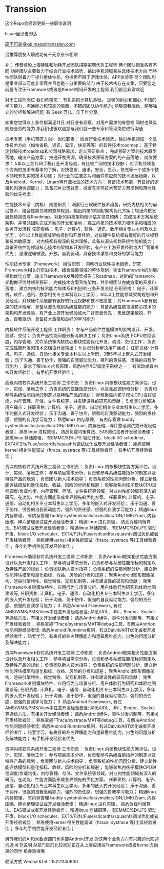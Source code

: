 # Transsion
这个Repo会经常更新一些职位说明

Issue里点击即达

简历可直投kai.mao@transsion.com

另推荐朋友入职成功有千元京东卡相赠

补：
传音控股上海特性和功耗开发团队招期招聘优秀工程师
两个团队侧重各有不同
功耗团队主要致力于结合行业技术趋势，输出手机领域某些具体技术方向
而特性团队则着力于提升整体性能，包括但不限于游戏体验、APP体验等
两个团队均是事业部认可度非常高并且也是十分重要的部门
由于技术栈存在交集，只要您之前是专注于Framework或者是Kernel领域开发的工程师
我们都会非常欢迎

对于工程师岗位
我们希望您：
有扎实的计算机基础， 足够的耐心和细心;
不错的学习能力、沟通能力和较高的情商，不错的团队协作能力;
能够自我驱动，能够独立的分析和解决问题;
有 Geek 范儿，乐于作分享。

如果您觉得以上条件都满足并且
对行业有洞察，对用户需求的有思考
同时也兼具规划业务的能力
那我们也很欢迎您与我们就一些专家和管理岗位进行沟通

技术专家（手机预研方向）
岗位职责：
结合行业技术趋势，输出手机领域一个具体技术方向（如快省稳，通讯，显示，快充等等）的软件技术roadmap；
基于特定领域技术roadmap和公司战略需求，定义预研重点；
完成预研方案的技术原型落地，输出产品方案；
拉通开发资源，确保技术预研方案的的产品落地；
岗位要求：
5年以上芯片和手机行业开发经验，有比较广阔的技术视野；
对手机领域各个方向的技术有基本的了解，对快稳省，通讯，安全，显示，快充等一个或多个技术领域有扎实的技术功底；
对行业的主要芯片和器件供应商的技术发展趋势，以及Android，Kernel，Linaro等开源社区的技术方向；
具备技术热情，有良好的逻辑和沟通协调能力；
具备芯片公司背景，或者有实际技术预研方案规划和落地经验的优先考虑；

性能技术专家（内核）
岗位职责：
洞察行业软硬件技术趋势，研究内核相关的前沿技术，结合性能领域的整体规划，输出内核的功能/架构优化方案；输出内核发展趋势报告与Roadmap，对新的内核架构做评估并领导预研；
完成技术方案系统架构，并带领团队完成方案的开发和落地；
建立内核的技术能力培体系和相应的业务开发流程
任职资格：
电子，计算机，软件，通讯，数学相关专业本科及以上学历；
8年以上性能领域架构规划和开发经验，对软硬件系统都有很好的行业视野和技术敏感度；
对内核都有很深的技术理解，具备从源头规划系统性能的能力；
具备系统性能领域核心技术的架构和开发经验，有产业上游开发经验或大厂背景者优先；
思维逻辑敏锐，开放，自我驱动，具备技术激情和良好的学习能力

性能技术专家（Framework）
岗位职责：
洞察行业软件技术趋势，研究Framework相关的前沿技术，结合性能领域的整体规划，输出Framework的功能/架构优化方案；输出Framework发展趋势报告与Roadmap，对新的Framework架构做评估并领导预研；
完成技术方案系统架构，并带领团队完成方案的开发和落地；
建立内核的技术能力培体系和相应的业务开发流程
任职资格：
电子，计算机，软件，通讯，数学相关专业本科及以上学历；
8年以上性能领域架构规划和开发经验，对软硬件系统都有很好的行业视野和技术敏感度；
对Framework都有很深的技术理解，具备从源头规划系统性能的能力；
具备系统性能领域核心技术的架构和开发经验，有产业上游开发经验或大厂背景者优先；
思维逻辑敏锐，开放，自我驱动，具备技术激情和良好的学习能力

内核软件系统开发工程师
工作职责：
参与产品软件性能模块的架构设计、开发、测试、交付；
负责产品性能问题分析与解决工作；
负责Linux系统下CPU进程调度，内存管理、文件系统等内核核心模块性能优化开发、调试、交付工作；
负责完成性能开发的技术文档设计及输出；
5.负责分析解决用户痛点；
任职资格:
计算机、电子、通信、自动化相关专业本科生以上学历，3至5年以上嵌入式开发经验；
乐于沟通、善于协作，很强的自我驱动能力，强烈的责任感、很强的自我学习能力；
要求了解linux 内核原理，熟悉内存/IO/调度子系统之一；
有驱动或者内核开发经验佳；
有手机开发经验佳；

高级内核软件系统开发工程师
工作职责：
负责Linux 内核模块性能方案评估，设计、实现、落地工作；
负责系统的性能瓶颈分析、以及竞品调研和分析；
负责和参与系统性能指标的制定以及特性产品的规划；
能够聚焦内核子模块CPU进程调度，内存管理、存储、文件系统等，并有建设性的研究和贡献；
5.负责分析解决用户痛点；
任职资格:
计算机、电子、通信、自动化相关专业本科生以上学历，多年的嵌入式开发经验；
乐于沟通、善于协作，很强的自我驱动能力，强烈的责任感、很强的自我学习能力；
熟悉linux 内存原理， 有内存管理 buddy system/kmalloc/vmalloc/ION/LMK/Zram, 内存压缩、碎片整理调试或开发经验者佳；
熟悉linux 进程原理， 熟悉负载均衡算法、EAS调试或者开发经验者佳；
熟悉linux 存储原理， 有EMMC/SD/UFS 驱动开发、block I/O scheduler、EXT4/F2fs/Fuse/sdcardfs/squashfs调试优化或者开发经验者佳；
熟练使用kernel 相关性能调试（ftrace, systrace 等)工具经验者佳；
有手机开发经验者佳；

资深内核软件系统开发工程师
工作职责：
负责Linux 内核模块性能方案评估，设计、实现、落地工作；
参与项目需求分析，负责和参与系统性能指标的制定以及特性产品的规划；
负责团队新人技术指导；
负责系统的性能问题分析、建立新性能评估模型和量化指标、收益、风险的分析和规避；
能够聚焦内核子模块CPU进程调度/负载均衡，内存管理、存储、文件系统等领域，对业内性能领域有深入的研究，在功能、性能方面能形成业界领先的优化方案。
任职资格:
计算机、电子、通信、自动化相关专业本科生以上学历，多年的嵌入式开发经验；
乐于沟通、善于协作，很强的自我驱动能力，强烈的责任感、很强的自我学习能力；
精通linux 内存原理， 有内存管理 buddy system/kmalloc/vmalloc/ION/LMK/Zram, 内存压缩、碎片整理调试或开发经验者佳；
精通linux 进程原理， 熟悉负载均衡算法、EAS调试或者开发经验者佳；
精通linux 存储原理， 有EMMC/SD/UFS 驱动开发、block I/O scheduler、EXT4/F2fs/Fuse/sdcardfs/squashfs调试优化或者开发经验者佳；
熟练使用kernel 相关性能调试（ftrace, systrace 等)工具经验者佳；
多年的手机性能开发经验者佳；

Framework助理软件系统开发工程师
工作职责：
负责Android框架相关性能方案设计以及开发相关工作；
参与项目需求分析，负责和参与系统性能指标的制定以及特性产品的规划；
负责团队新人技术指导；
负责系统的性能问题分析、建立新性能评估模型和量化指标、收益、风险的分析和规避；
聚焦Android图形图像架构、渲染引擎特性、视觉特性、交互机制等，并有建设性的研究和贡献；
聚焦Framework关键模块特性、应用行为与场景分析、用户体验行为研究和体验地图建设等;
任职资格:
计算机、电子、通信、自动化相关专业本科生以上学历，多年的嵌入式开发经验；
乐于沟通、善于协作，很强的自我驱动能力，强烈的责任感、很强的自我学习能力；
3 .熟悉Andriod Framework, 有过AMS/WMS/PMS/View中任意开发经验者佳;
熟悉AIDL、JNI、Binder、Socket等通信方法，有相关开发经验者佳；
熟悉Android组件、事件分发机制等，有相关开发经验者佳；
熟练掌握FTrace/systrace/MAT等debug工具，有解决Andriod性能问题经验者佳;
熟悉Android Runntime机制，有过Dalvik/ART优化或者开发经验者佳；
热爱学习，有良好的业务理解能力和逻辑思维能力，出色的问题分析及解决能力；

资深Framework软件系统开发工程师
工作职责：
负责Android框架相关性能方案设计以及开发相关工作；
参与项目需求分析，负责和参与系统性能指标的制定以及特性产品的规划；
负责团队新人技术指导；
负责系统的性能问题分析、建立新性能评估模型和量化指标、收益、风险的分析和规避；
聚焦Android图形图像架构、渲染引擎特性、视觉特性、交互机制等，并有建设性的研究和贡献；
聚焦Framework关键模块特性、应用行为与场景分析、用户体验行为研究和体验地图建设等;
任职资格:
计算机、电子、通信、自动化相关专业本科生以上学历，多年的嵌入式开发经验；
乐于沟通、善于协作，很强的自我驱动能力，强烈的责任感、很强的自我学习能力；
3 .熟悉Andriod Framework, 有过AMS/WMS/PMS/View中任意开发经验者佳;
熟悉AIDL、JNI、Binder、Socket等通信方法，有相关开发经验者佳；
熟悉Android组件、事件分发机制等，有相关开发经验者佳；
熟练掌握FTrace/systrace/MAT等debug工具，有解决Andriod性能问题经验者佳;
熟悉Android Runntime机制，有过Dalvik/ART优化或者开发经验者佳；
热爱学习，有良好的业务理解能力和逻辑思维能力，出色的问题分析及解决能力；
有手机开发经验者优先

资深内核软件系统开发工程师
工作职责：
负责Linux 内核模块性能方案评估，设计、实现、落地工作；
参与项目需求分析，负责和参与系统性能指标的制定以及特性产品的规划；
负责团队新人技术指导；
负责系统的性能问题分析、建立新性能评估模型和量化指标、收益、风险的分析和规避；
能够聚焦内核子模块CPU进程调度/负载均衡，内存管理、存储、文件系统等领域，对业内性能领域有深入的研究，在功能、性能方面能形成业界领先的优化方案。
任职资格:
计算机、电子、通信、自动化相关专业本科生以上学历，多年的嵌入式开发经验；
乐于沟通、善于协作，很强的自我驱动能力，强烈的责任感、很强的自我学习能力；
精通linux 内存原理， 有内存管理 buddy system/kmalloc/vmalloc/ION/LMK/Zram, 内存压缩、碎片整理调试或开发经验者佳；
精通linux 进程原理， 熟悉负载均衡算法、EAS调试或者开发经验者佳；
精通linux 存储原理， 有EMMC/SD/UFS 驱动开发、block I/O scheduler、EXT4/F2fs/Fuse/sdcardfs/squashfs调试优化或者开发经验者佳；
熟练使用kernel 相关性能调试（ftrace, systrace 等)工具经验者佳；
多年的手机性能开发经验者佳；

另外我们的AI和大数据部门也需要Android开发
对这两个业务方向有兴趣的也欢迎沟通
补充说明
AI部门目前比较欢迎正在从上层应用往Framework或者Kernel方向转的同学
机会难得哦

联系方式
Wechat&Tel：15221140600
